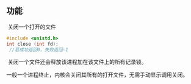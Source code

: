## 功能

​	关闭一个打开的文件

```c
#include <unistd.h>
int close (int fd);
 //若成功返回0，失败返回-1
```

​	关闭一个文件还会释放该进程加在该文件上的所有记录锁。

   一般一个进程终止，内核会关闭其所有的打开文件，无需手动显示调用关闭。

